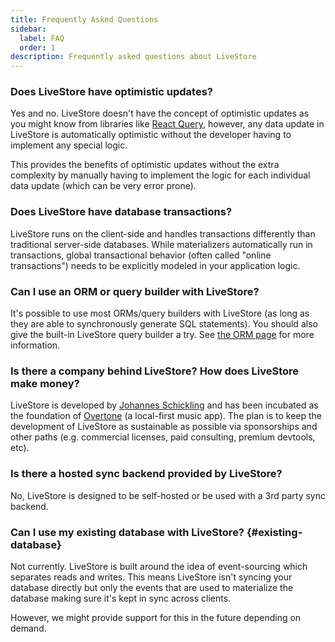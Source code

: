 ```yaml
---
title: Frequently Asked Questions
sidebar:
  label: FAQ
  order: 1
description: Frequently asked questions about LiveStore
---
```


### Does LiveStore have optimistic updates?

Yes and no. LiveStore doesn't have the concept of optimistic updates as you might know from libraries like [React Query](https://tanstack.com/query/latest/docs/framework/react/guides/optimistic-updates), however, any data update in LiveStore is automatically optimistic without the developer having to implement any special logic.

This provides the benefits of optimistic updates without the extra complexity by manually having to implement the logic for each individual data update (which can be very error prone).

### Does LiveStore have database transactions?

LiveStore runs on the client-side and handles transactions differently than traditional server-side databases. While materializers automatically run in transactions, global transactional behavior (often called "online transactions") needs to be explicitly modeled in your application logic.

### Can I use an ORM or query builder with LiveStore?

It's possible to use most ORMs/query builders with LiveStore (as long as they are able to synchronously generate SQL statements). You should also give the built-in LiveStore query builder a try. See [the ORM page](/patterns/orm) for more information.

### Is there a company behind LiveStore? How does LiveStore make money?

LiveStore is developed by [Johannes Schickling](https://github.com/schickling) and has been incubated as the foundation of [Overtone](https://overtone.pro) (a local-first music app). The plan is to keep the development of LiveStore as sustainable as possible via sponsorships and other paths (e.g. commercial licenses, paid consulting, premium devtools, etc).

### Is there a hosted sync backend provided by LiveStore?

No, LiveStore is designed to be self-hosted or be used with a 3rd party sync backend.

### Can I use my existing database with LiveStore? {#existing-database}

Not currently. LiveStore is built around the idea of event-sourcing which separates reads and writes. This means LiveStore isn't syncing your database directly but only the events that are used to materialize the database making sure it's kept in sync across clients.

However, we might provide support for this in the future depending on demand.
